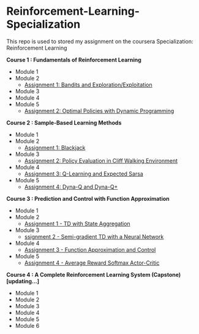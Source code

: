 # Reinforcement-Learning-Specialization
This repo is used to stored my assignment on the coursera Specialization: Reinforcement Learning

**Course 1 : Fundamentals of Reinforcement Learning**
  + Module 1
  + Module 2
    + [Assignment 1: Bandits and Exploration/Exploitation](https://github.com/VietSE173577/Reinforcement-Learning-Course/blob/main/coursera_course/Course1-Introduction%20to%20Reinforcement%20Learning/module2_assignment1/Assignment1.ipynb)
  + Module 3
  + Module 4
  + Module 5
    + [Assignment 2: Optimal Policies with Dynamic Programming](https://github.com/VietSE173577/Reinforcement-Learning-Course/blob/main/coursera_course/Course1-Introduction%20to%20Reinforcement%20Learning/module5_assignment2/Assignment2.ipynb)

**Course 2 : Sample-Based Learning Methods**
  + Module 1
  + Module 2
    + [Assignment 1: Blackjack](https://github.com/VietSE173577/Reinforcement-Learning-Course/blob/main/coursera_course/Course2-Sample-Based%20Learning%20Methods/module2_assignment1/Blackjack.ipynb)
  + Module 3
    + [Assignment 2: Policy Evaluation in Cliff Walking Environment](https://github.com/VietSE173577/Reinforcement-Learning-Course/blob/main/coursera_course/Course2-Sample-Based%20Learning%20Methods/module3_assignment2/assignment.ipynb)
  + Module 4
    + [Assignment 3: Q-Learning and Expected Sarsa](https://github.com/VietSE173577/Reinforcement-Learning-Course/blob/main/coursera_course/Course2-Sample-Based%20Learning%20Methods/module4_assignment3/assignment.ipynb)
  + Module 5
    + [Assignment 4: Dyna-Q and Dyna-Q+](https://github.com/VietSE173577/Reinforcement-Learning-Course/blob/main/coursera_course/Course2-Sample-Based%20Learning%20Methods/module5_assignment4/assignment.ipynb)

  
**Course 3 : Prediction and Control with Function Approximation**
  + Module 1
  + Module 2
    + [Assignment 1 - TD with State Aggregation](https://github.com/VietSE173577/Reinforcement-Learning-Course/blob/main/coursera_course/Course3-Prediction%20and%20Control%20with%20Function%20Approximation/module2_assignment1/assignment.ipynb)
  + Module 3
    + [ssignment 2 - Semi-gradient TD with a Neural Network](https://github.com/VietSE173577/Reinforcement-Learning-Course/blob/main/coursera_course/Course3-Prediction%20and%20Control%20with%20Function%20Approximation/module3_assignment2/assignment.ipynb)
  + Module 4
    + [Assignment 3 - Function Approximation and Control](https://github.com/VietSE173577/Reinforcement-Learning-Course/blob/main/coursera_course/Course3-Prediction%20and%20Control%20with%20Function%20Approximation/module4_assignment3/assignment.ipynb)
  + Module 5
    + [Assignment 4 - Average Reward Softmax Actor-Critic](https://github.com/VietSE173577/Reinforcement-Learning-Course/blob/main/coursera_course/Course3-Prediction%20and%20Control%20with%20Function%20Approximation/module5_assignment4/assignment.ipynb)

**Course 4 : A Complete Reinforcement Learning System (Capstone) [updating...]**
  + Module 1
  + Module 2
  + Module 3
  + Module 4
  + Module 5
  + Module 6
